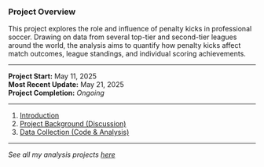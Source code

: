 ### **Project Overview**  
This project explores the role and influence of penalty kicks in professional soccer. Drawing on data from several top-tier and second-tier leagues around the world, the analysis aims to quantify how penalty kicks affect match outcomes, league standings, and individual scoring achievements.

***

**Project Start:** May 11, 2025  
**Most Recent Update:** May 21, 2025  
**Project Completion:** *Ongoing*

***

1. [Introduction](introduction)
1. [Project Background (Discussion)](background)
1. [Data Collection (Code & Analysis)](data_collection.md)

***

*See all my analysis projects [here](https://djmwa.github.io/)*
